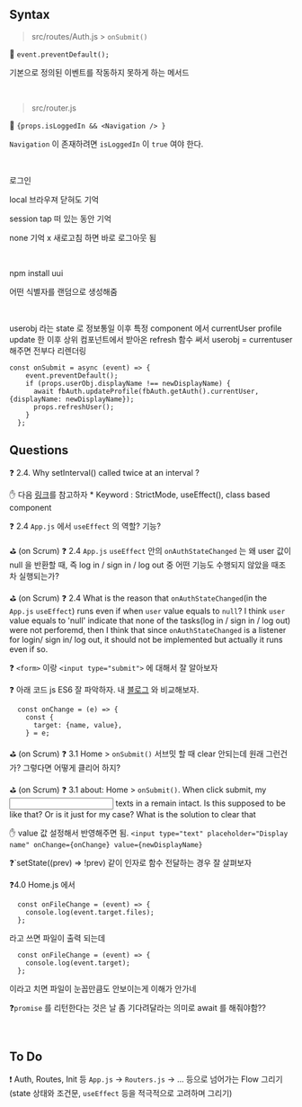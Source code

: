 ## Syntax

> src/routes/Auth.js > `onSubmit()`

🚩 `event.preventDefault();`

기본으로 정의된 이벤트를 작동하지 못하게 하는 메서드

<br/>

> src/router.js

🚩 `{props.isLoggedIn && <Navigation /> }`

`Navigation` 이 존재하려면 `isLoggedIn` 이 `true` 여야 한다.

<br/>

로그인

local 브라우져 닫혀도 기억

session tap 떠 있는 동안 기억

none 기억 x 새로고침 하면 바로 로그아웃 됨

 <br/>

npm install uui

어떤 식별자를 랜덤으로 생성해줌

<br/>

userobj 라는 state 로 정보통일 이후 특정 component 에서 currentUser profile update 한 이후 상위 컴포넌트에서 받아온 refresh 함수 써서 userobj = currentuser 해주면 전부다 리렌더링

```react
const onSubmit = async (event) => {
    event.preventDefault();
    if (props.userObj.displayName !== newDisplayName) {
      await fbAuth.updateProfile(fbAuth.getAuth().currentUser, {displayName: newDisplayName});
      props.refreshUser();
    }
  };
```

## Questions

❓ 2.4. Why setInterval() called twice at an interval ?

✋ 다음 [링크](https://stackoverflow.com/questions/69581697/setinterval-called-twice-at-an-interval-react-js)를 참고하자 \* Keyword : StrictMode, useEffect(), class based component

❓ 2.4 `App.js` 에서 `useEffect` 의 역할? 기능?

⛳ (on Scrum) ❓ 2.4 `App.js` `useEffect` 안의 `onAuthStateChanged` 는 왜 user 값이 null 을 반환할 때, 즉 log in / sign in / log out 중 어떤 기능도 수행되지 않았을 때조차 실행되는가?

⛳ (on Scrum) ❓ 2.4 What is the reason that `onAuthStateChanged`(in the `App.js` `useEffect`) runs even if when `user` value equals to `null`? I think `user` value equals to 'null' indicate that none of the tasks(log in / sign in / log out) were not perforemd, then I think that since `onAuthStateChanged` is a listener for login/ sign in/ log out, it should not be implemented but actually it runs even if so.

❓ `<form>` 이랑 `<input type="submit">` 에 대해서 잘 알아보자

❓ 아래 코드 js ES6 잘 파악하자. 내 [블로그](https://y00njaekim.github.io/react/input/) 와 비교해보자.

```react
  const onChange = (e) => {
    const {
      target: {name, value},
    } = e;
```

⛳ (on Scrum) ❓ 3.1 Home > `onSubmit()` 서브밋 할 때 clear 안되는데 원래 그런건가? 그렇다면 어떻게 클리어 하지?

⛳ (on Scrum) ❓ 3.1 about: Home > `onSubmit()`. When click submit, my <input> texts in a remain intact. Is this supposed to be like that? Or is it just for my case? What is the solution to clear that

✋ value 값 설정해서 반영해주면 됨. `<input type="text" placeholder="Display name" onChange={onChange} value={newDisplayName}`

❓`setState((prev) => !prev) 같이 인자로 함수 전달하는 경우 잘 살펴보자

❓4.0 Home.js 에서

```react
  const onFileChange = (event) => {
    console.log(event.target.files);
  };
```

라고 쓰면 파일이 출력 되는데

```react
  const onFileChange = (event) => {
    console.log(event.target);
  };
```

이라고 치면 파일이 눈꼽만큼도 안보이는게 이해가 안가네

❓`promise` 를 리턴한다는 것은 날 좀 기다려달라는 의미로 await 를 해줘야함??

<br/>

## To Do

❗ Auth, Routes, Init 등 `App.js` -> `Routers.js` -> ... 등으로 넘어가는 Flow 그리기 (state 상태와 조건문, `useEffect` 등을 적극적으로 고려하며 그리기)
